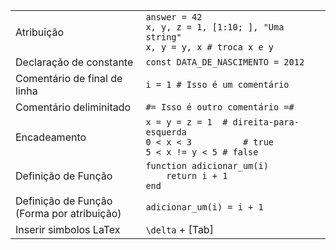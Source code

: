 |                               |                                                                                             |
| ----------------------------- | ------------------------------------------------------------------------------------------- |
| Atribuição                    | `answer = 42`<br>`x, y, z = 1, [1:10; ], "Uma string"`<br>`x, y = y, x # troca x e y`       |
| Declaração de constante       | `const DATA_DE_NASCIMENTO = 2012`                                                           |
| Comentário de final de linha  | `i = 1 # Isso é um comentário`                                                              |
| Comentário deliminitado       | `#= Isso é outro comentário =#`                                                             |
| Encadeamento                  | `x = y = z = 1  # direita-para-esquerda`<br>`0 < x < 3          # true`<br>`5 < x != y < 5 # false` |
| Definição de Função           | `function adicionar_um(i)`<br>`    return i + 1`<br>`end`                                   |
| Definição de Função<br>(Forma por atribuição) | `adicionar_um(i) = i + 1` |
| Inserir simbolos LaTex        | `\delta` + [Tab]                                                                            |
